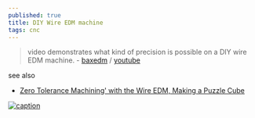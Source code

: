 ```yaml
---
published: true
title: DIY Wire EDM machine
tags: cnc
---
```

>  video demonstrates what kind of precision is possible on a DIY wire EDM machine. - [baxedm](https://www.baxedm.com/) / [youtube](https://www.youtube.com/watch?v=2dsrLD52Mv0)

see also
- [Zero Tolerance Machining' with the Wire EDM, Making a Puzzle Cube](https://www.youtube.com/watch?v=feGrx29XR4Q&list=LL&index=13)

[![caption](https://img.youtube.com/vi/feGrx29XR4Q/0.jpg)](https://www.youtube.com/watch?v=feGrx29XR4Q)